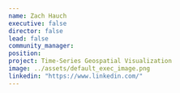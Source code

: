 ```yaml
---
name: Zach Hauch
executive: false
director: false
lead: false
community_manager:   
position:  
project: Time-Series Geospatial Visualization
image: ../assets/default_exec_image.png
linkedin: "https://www.linkedin.com/"
---
```

